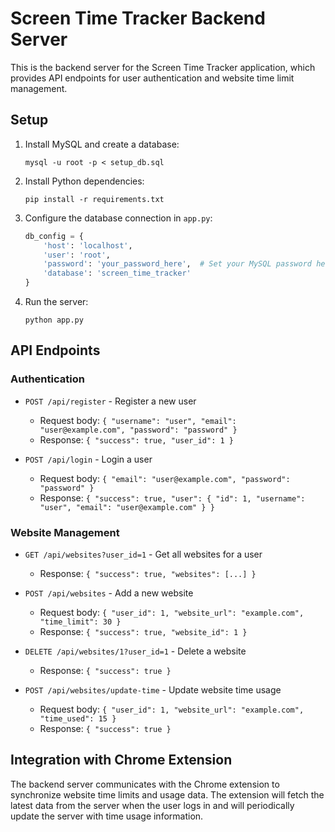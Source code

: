 # Screen Time Tracker Backend Server

This is the backend server for the Screen Time Tracker application, which provides API endpoints for user authentication and website time limit management.

## Setup

1. Install MySQL and create a database:
   ```
   mysql -u root -p < setup_db.sql
   ```

2. Install Python dependencies:
   ```
   pip install -r requirements.txt
   ```

3. Configure the database connection in `app.py`:
   ```python
   db_config = {
       'host': 'localhost',
       'user': 'root',
       'password': 'your_password_here',  # Set your MySQL password here
       'database': 'screen_time_tracker'
   }
   ```

4. Run the server:
   ```
   python app.py
   ```

## API Endpoints

### Authentication

- `POST /api/register` - Register a new user
  - Request body: `{ "username": "user", "email": "user@example.com", "password": "password" }`
  - Response: `{ "success": true, "user_id": 1 }`

- `POST /api/login` - Login a user
  - Request body: `{ "email": "user@example.com", "password": "password" }`
  - Response: `{ "success": true, "user": { "id": 1, "username": "user", "email": "user@example.com" } }`

### Website Management

- `GET /api/websites?user_id=1` - Get all websites for a user
  - Response: `{ "success": true, "websites": [...] }`

- `POST /api/websites` - Add a new website
  - Request body: `{ "user_id": 1, "website_url": "example.com", "time_limit": 30 }`
  - Response: `{ "success": true, "website_id": 1 }`

- `DELETE /api/websites/1?user_id=1` - Delete a website
  - Response: `{ "success": true }`

- `POST /api/websites/update-time` - Update website time usage
  - Request body: `{ "user_id": 1, "website_url": "example.com", "time_used": 15 }`
  - Response: `{ "success": true }`

## Integration with Chrome Extension

The backend server communicates with the Chrome extension to synchronize website time limits and usage data. The extension will fetch the latest data from the server when the user logs in and will periodically update the server with time usage information.